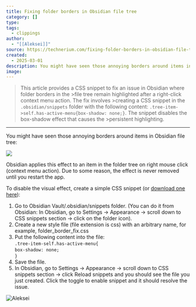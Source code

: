 ```yaml
---
title: Fixing folder borders in Obsidian file tree
category: []
type: 
tags:
  - clippings
author:
  - "[[Aleksei]]"
source: https://technerium.com/fixing-folder-borders-in-obsidian-file-tree/
created:
  - 2025-03-01
description: You might have seen those annoying borders around items in Obsidian file tree:Obsidian applies this effect to an item in the folder tree on right mouse click (context menu action). Due to some reason, the effect is never removed until you restart the app.To disable the visual effect,
image:
---
```



>This article provides a CSS snippet to fix an issue in Obsidian where folder borders in the >file tree remain highlighted after a right-click context menu action. The fix involves >creating a CSS snippet in the `.obsidian/snippets` folder with the following content: `.tree-item->self.has-active-menu{box-shadow: none;}`. The snippet disables the box-shadow effect that causes the >persistent highlighting.

---

You might have seen those annoying borders around items in Obsidian file tree:

![](https://technerium.com/content/images/2024/12/Screenshot-2024-12-08-at-1.03.29-AM.png)

Obsidian applies this effect to an item in the folder tree on right mouse click (context menu action). Due to some reason, the effect is never removed until you restart the app.

To disable the visual effect, create a simple CSS snippet (or [download one here](https://technerium.com/content/files/2024/12/folder_border_fix-1.css)):

1. Go to Obsidian Vault/.obsidian/snippets folder. (You can do it from Obsidian: In Obsidian, go to Settings -> Appearance -> scroll down to CSS snippets section -> click on the folder icon).
2. Create a new style file (file extension is css) with an arbitrary name, for example, folder\_border\_fix.css
3. Put the following content into the file:  
`.tree-item-self.has-active-menu{`  
`box-shadow: none;`  
`}`
4. Save the file.
5. In Obsidian, go to Settings -> Appearance -> scroll down to CSS snippets section -> click Reload snippets and you should see the file you just created. Click the toggle to enable snippet and it should resolve the issue.

![Aleksei](https://technerium.com/fixing-folder-borders-in-obsidian-file-tree/content/images/size/w150h150/2020/12/JGlqNshZRt15_avatar-vector-professional-6.png)